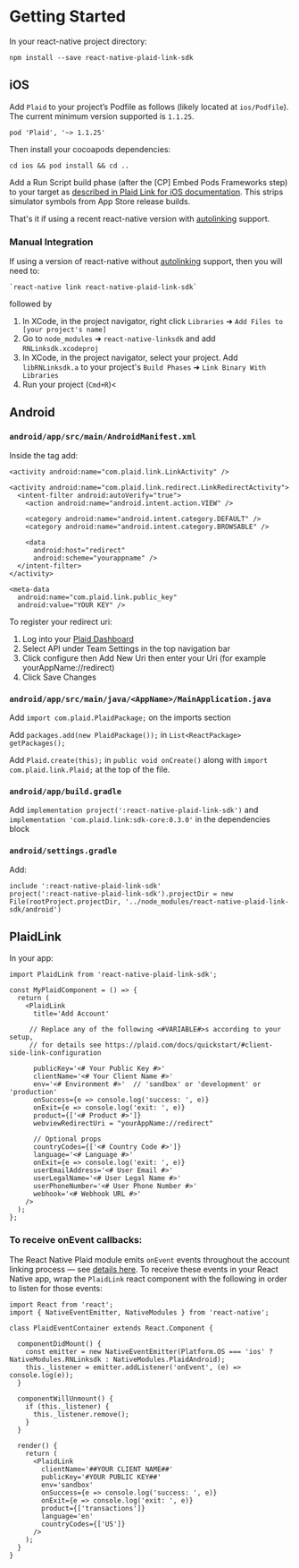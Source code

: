 # Getting Started

In your react-native project directory:

```
npm install --save react-native-plaid-link-sdk
```

## iOS

Add `Plaid` to your project’s Podfile as follows (likely located at `ios/Podfile`). The current minimum version supported is `1.1.25`.

```
pod 'Plaid', '~> 1.1.25'
```

Then install your cocoapods dependencies:

```
cd ios && pod install && cd ..
```

Add a Run Script build phase (after the [CP] Embed Pods Frameworks step) to your target as [described in Plaid Link for iOS documentation](https://plaid.com/docs/link/ios/#add-run-script). This strips simulator symbols from App Store release builds.

That's it if using a recent react-native version with [autolinking](https://github.com/react-native-community/cli/blob/master/docs/autolinking.md) support.

### Manual Integration

If using a version of react-native without [autolinking](https://github.com/react-native-community/cli/blob/master/docs/autolinking.md) support, then you will need to:

```
`react-native link react-native-plaid-link-sdk`
```

followed by

1. In XCode, in the project navigator, right click `Libraries` ➜ `Add Files to [your project's name]`
2. Go to `node_modules` ➜ `react-native-linksdk` and add `RNLinksdk.xcodeproj`
3. In XCode, in the project navigator, select your project. Add `libRNLinksdk.a` to your project's `Build Phases` ➜ `Link Binary With Libraries`
4. Run your project (`Cmd+R`)<

## Android

### `android/app/src/main/AndroidManifest.xml`

Inside the <application> tag add:
```
<activity android:name="com.plaid.link.LinkActivity" />

<activity android:name="com.plaid.link.redirect.LinkRedirectActivity">
  <intent-filter android:autoVerify="true">
    <action android:name="android.intent.action.VIEW" />

    <category android:name="android.intent.category.DEFAULT" />
    <category android:name="android.intent.category.BROWSABLE" />

    <data
      android:host="redirect"
      android:scheme="yourappname" />
  </intent-filter>
</activity>
 
<meta-data
  android:name="com.plaid.link.public_key"
  android:value="YOUR KEY" />
```

To register your redirect uri:
1. Log into your [Plaid Dashboard](https://dashboard.plaid.com/)
2. Select API under Team Settings in the top navigation bar
3. Click configure then Add New Uri then enter your Uri  (for example yourAppName://redirect)
4. Click Save Changes

 ### `android/app/src/main/java/<AppName>/MainApplication.java`

Add `import com.plaid.PlaidPackage;` on the imports section


Add `packages.add(new PlaidPackage());` in `List<ReactPackage> getPackages();`


Add `Plaid.create(this);` in `public void onCreate()` along with `import com.plaid.link.Plaid;` at the top of the file.

### `android/app/build.gradle`

Add `implementation project(':react-native-plaid-link-sdk')` and `implementation 'com.plaid.link:sdk-core:0.3.0'` in the dependencies block


### `android/settings.gradle`

Add:

```
include ':react-native-plaid-link-sdk'
project(':react-native-plaid-link-sdk').projectDir = new File(rootProject.projectDir, '../node_modules/react-native-plaid-link-sdk/android')
```

## PlaidLink

In your app:

```
import PlaidLink from 'react-native-plaid-link-sdk';
 
const MyPlaidComponent = () => {
  return (
    <PlaidLink
      title='Add Account'

     // Replace any of the following <#VARIABLE#>s according to your setup,
     // for details see https://plaid.com/docs/quickstart/#client-side-link-configuration
 
      publicKey='<# Your Public Key #>'
      clientName='<# Your Client Name #>'
      env='<# Environment #>'  // 'sandbox' or 'development' or 'production'
      onSuccess={e => console.log('success: ', e)}
      onExit={e => console.log('exit: ', e)}
      product={['<# Product #>']}
      webviewRedirectUri = "yourAppName://redirect"
 
      // Optional props
      countryCodes={['<# Country Code #>']}
      language='<# Language #>'
      onExit={e => console.log('exit: ', e)}
      userEmailAddress='<# User Email #>'
      userLegalName='<# User Legal Name #>'
      userPhoneNumber='<# User Phone Number #>'
      webhook='<# Webhook URL #>'
    />
  );
};
```

### To receive onEvent callbacks:

The React Native Plaid module emits `onEvent` events throughout the account linking process — see [details here](https://plaid.com/docs/#onevent-callback). To receive these events in your React Native app, wrap the `PlaidLink` react component with the following in order to listen for those events:

```
import React from 'react';
import { NativeEventEmitter, NativeModules } from 'react-native';
 
class PlaidEventContainer extends React.Component {
 
  componentDidMount() {
    const emitter = new NativeEventEmitter(Platform.OS === 'ios' ? NativeModules.RNLinksdk : NativeModules.PlaidAndroid);
    this._listener = emitter.addListener('onEvent', (e) => console.log(e));
  }
 
  componentWillUnmount() {
    if (this._listener) {
      this._listener.remove();
    }
  }
 
  render() {
    return (
      <PlaidLink
        clientName='##YOUR CLIENT NAME##'
        publicKey='#YOUR PUBLIC KEY##'
        env='sandbox'
        onSuccess={e => console.log('success: ', e)}
        onExit={e => console.log('exit: ', e)}
        product={['transactions']}
        language='en'
        countryCodes={['US']}
      />
    );
  }
}
```
